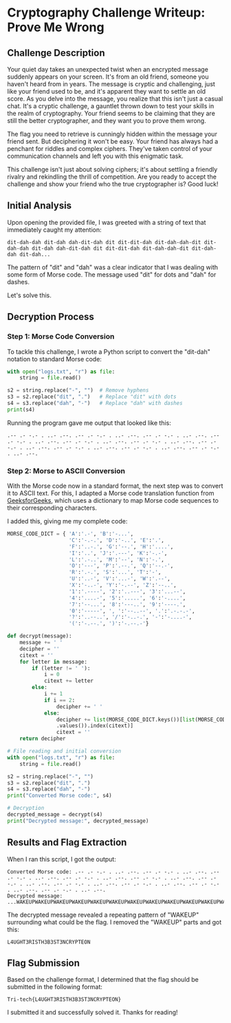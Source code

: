 # Cryptography Challenge Writeup: Prove Me Wrong

## Challenge Description

Your quiet day takes an unexpected twist when an encrypted message suddenly appears on your screen. It's from an old friend, someone you haven't heard from in years. The message is cryptic and challenging, just like your friend used to be, and it's apparent they want to settle an old score. As you delve into the message, you realize that this isn't just a casual chat. It's a cryptic challenge, a gauntlet thrown down to test your skills in the realm of cryptography. Your friend seems to be claiming that they are still the better cryptographer, and they want you to prove them wrong.

The flag you need to retrieve is cunningly hidden within the message your friend sent. But deciphering it won't be easy. Your friend has always had a penchant for riddles and complex ciphers. They've taken control of your communication channels and left you with this enigmatic task.

This challenge isn't just about solving ciphers; it's about settling a friendly rivalry and rekindling the thrill of competition. Are you ready to accept the challenge and show your friend who the true cryptographer is? Good luck!

## Initial Analysis

Upon opening the provided file, I was greeted with a string of text that immediately caught my attention:

```
dit-dah-dah dit-dah dah-dit-dah dit dit-dit-dah dit-dah-dah-dit dit-dah-dah dit-dah dah-dit-dah dit dit-dit-dah dit-dah-dah-dit dit-dah-dah dit-dah...
```

The pattern of "dit" and "dah" was a clear indicator that I was dealing with some form of Morse code. The message used "dit" for dots and "dah" for dashes.

Let's solve this.

## Decryption Process

### Step 1: Morse Code Conversion

To tackle this challenge, I wrote a Python script to convert the "dit-dah" notation to standard Morse code:

```python
with open("logs.txt", "r") as file:
    string = file.read()

s2 = string.replace("-", "")  # Remove hyphens
s3 = s2.replace("dit", ".")   # Replace "dit" with dots
s4 = s3.replace("dah", "-")   # Replace "dah" with dashes
print(s4)
```
Running the program gave me output that looked like this:

```
.-- .- -.- . ..- .--. .-- .- -.- . ..- .--. .-- .- -.- . ..- .--. .-- .- -.- . ..- .--. .-- .- -.- . ..- .--. .-- .- -.- . ..- .--. .-- .- -.- . ..- .--. .-- .- -.- . ..- .--. .-- .- -.- . ..- .--. .-- .- -.- . ..- .--.
```

### Step 2: Morse to ASCII Conversion

With the Morse code now in a standard format, the next step was to convert it to ASCII text. For this, I adapted a Morse code translation function from [GeeksforGeeks](https://www.geeksforgeeks.org/morse-code-translator-python/), which uses a dictionary to map Morse code sequences to their corresponding characters.

I added this, giving me my complete code:

```python
MORSE_CODE_DICT = { 'A':'.-', 'B':'-...',
                    'C':'-.-.', 'D':'-..', 'E':'.',
                    'F':'..-.', 'G':'--.', 'H':'....',
                    'I':'..', 'J':'.---', 'K':'-.-',
                    'L':'.-..', 'M':'--', 'N':'-.',
                    'O':'---', 'P':'.--.', 'Q':'--.-',
                    'R':'.-.', 'S':'...', 'T':'-',
                    'U':'..-', 'V':'...-', 'W':'.--',
                    'X':'-..-', 'Y':'-.--', 'Z':'--..',
                    '1':'.----', '2':'..---', '3':'...--',
                    '4':'....-', '5':'.....', '6':'-....',
                    '7':'--...', '8':'---..', '9':'----.',
                    '0':'-----', ', ':'--..--', '.':'.-.-.-',
                    '?':'..--..', '/':'-..-.', '-':'-....-',
                    '(':'-.--.', ')':'-.--.-'}

def decrypt(message):
    message += ' '
    decipher = ''
    citext = ''
    for letter in message:
        if (letter != ' '):
            i = 0
            citext += letter
        else:
            i += 1
            if i == 2:
                decipher += ' '
            else:
                decipher += list(MORSE_CODE_DICT.keys())[list(MORSE_CODE_DICT
                .values()).index(citext)]
                citext = ''
    return decipher

# File reading and initial conversion
with open("logs.txt", "r") as file:
    string = file.read()

s2 = string.replace("-", "")
s3 = s2.replace("dit", ".")
s4 = s3.replace("dah", "-")
print("Converted Morse code:", s4)

# Decryption
decrypted_message = decrypt(s4)
print("Decrypted message:", decrypted_message)
```

## Results and Flag Extraction

When I ran this script, I got the output:

```
Converted Morse code: .-- .- -.- . ..- .--. .-- .- -.- . ..- .--. .-- .- -.- . ..- .--. .-- .- -.- . ..- .--. .-- .- -.- . ..- .--. .-- .- -.- . ..- .--. .-- .- -.- . ..- .--. .-- .- -.- . ..- .--. .-- .- -.- . ..- .--. .-- .- -.- . ..- .--.
Decrypted message: ...WAKEUPWAKEUPWAKEUPWAKEUPWAKEUPWAKEUPWAKEUPWAKEUPWAKEUPWAKEUPWAKEUPWAKEUPL4UGHT3RISTH3B3ST3NCRYPTEONWAKEUPWAKEUP...
```

The decrypted message revealed a repeating pattern of "WAKEUP" surrounding what could be the flag. I removed the "WAKEUP" parts and got this:

```
L4UGHT3RISTH3B3ST3NCRYPTEON
```
## Flag Submission

Based on the challenge format, I determined that the flag should be submitted in the following format:

```
Tri-tech{L4UGHT3RISTH3B3ST3NCRYPTEON}
```
I submitted it and successfully solved it.
Thanks for reading!
